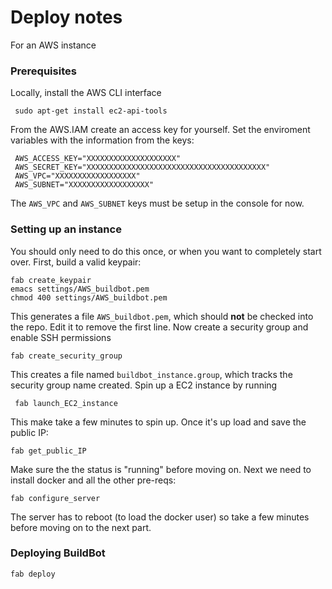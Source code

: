 # Deploy notes
For an AWS instance


### Prerequisites

Locally, install the AWS CLI interface

     sudo apt-get install ec2-api-tools

From the AWS.IAM create an access key for yourself. Set the enviroment variables with the information from the keys:

     AWS_ACCESS_KEY="XXXXXXXXXXXXXXXXXXXX"
     AWS_SECRET_KEY="XXXXXXXXXXXXXXXXXXXXXXXXXXXXXXXXXXXXXXXX"
     AWS_VPC="XXXXXXXXXXXXXXXXXX"
     AWS_SUBNET="XXXXXXXXXXXXXXXXXX"
     
The `AWS_VPC` and `AWS_SUBNET` keys must be setup in the console for now.

### Setting up an instance

You should only need to do this once, or when you want to completely start over. First, build a valid keypair:

    fab create_keypair
    emacs settings/AWS_buildbot.pem 
    chmod 400 settings/AWS_buildbot.pem
    
This generates a file `AWS_buildbot.pem`, which should **not** be checked into the repo. Edit it to remove the first line. Now create a security group and enable SSH permissions

    fab create_security_group

This creates a file named `buildbot_instance.group`, which tracks the security group name created. Spin up a EC2 instance by running  

     fab launch_EC2_instance

This make take a few minutes to spin up. Once it's up load and save the public IP:

    fab get_public_IP

Make sure the the status is "running" before moving on. Next we need to install docker and all the other pre-reqs:

    fab configure_server

The server has to reboot (to load the docker user) so take a few minutes before moving on to the next part.

### Deploying BuildBot

    fab deploy
